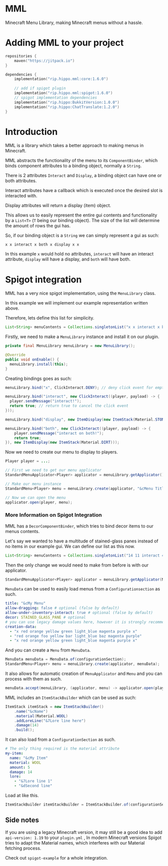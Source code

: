 # MML
Minecraft Menu Library, making Minecraft menus without a hassle.


# Adding MML to your project

```kotlin
repositories {
    maven("https://jitpack.io")
}

dependencies {
    implementation("rip.hippo.mml:core:1.6.0")
    
    // add if spigot plugin
    implementation("rip.hippo.mml:spigot:1.6.0")
    // spigot implementation dependencies
    implementation("rip.hippo:BukkitVersion:1.0.0")
    implementation("rip.hippo:ChatTranslate:1.2.0")
}
```

# Introduction
MML is a library which takes a better approach to making menus in Minecraft.

MML abstracts the functionality of the menu to its `ComponentBinder`, which binds component attributes to a binding object, normally a `String`.

There is 2 attributes `Interact` and `Display`, a binding object can have one or both attributes.

Interact attributes have a callback which is executed once the desired slot is interacted with.

Display attributes will return a display (item) object.

This allows us to easily represent the entire gui contents and functionality by a `List<T>` (`T` being our binding object).
The size of the list will determine the amount of rows the gui has.

So, if our binding object is a `String` we can simply represent a gui as such:

```
x x interact x both x display x x
```

In this example `x` would hold no attributes, `interact` will have an interact attribute, `display` will have a display, and `both` will have both.

# Spigot integration
MML has a very nice spigot implementation, using the `MenuLibrary` class.

In this example we will implement our example representation written above.

Therefore, lets define this list for simplicity.

```java
List<String> menuContents = Collections.singletonList("x x interact x both x display x x");
```

Firstly, we need to make a `MenuLibrary` instance and install it on our plugin.

```java
private final MenuLibrary menuLibrary = new MenuLibrary();

@Override
public void onEnable() {
  menuLibrary.install(this);
}
```

Creating bindings goes as such:

```java
menuLibrary.bind("x", ClickInteract.DENY); // deny click event for empty slots

menuLibrary.bind("interact", new ClickInteract((player, payload) -> {
  player.sendMessage("interact!");
  return true; // return true to cancel the click event
}));

menuLibrary.bind("display", new ItemDisplay(new ItemStack(Material.STONE)));

menuLibrary.bind("both", new ClickInteract((player, payload) -> {
    player.sendMessage("interact on both!");
    return true;
}), new ItemDisplay(new ItemStack(Material.DIRT)));
```

Now we need to create our menu to display to players.

```java
Player player = ...;

// First we need to get our menu applicator
StandardMenuApplicator<Player> applicator = menuLibrary.getApplicator();

// Make our menu instance
StandardMenu<Player> menu = menuLibrary.create(applicator, "&cMenu Title", menuContents);

// Now we can open the menu
applicator.open(player, menu);
```

### More Information on Spigot Integration

MML has a `DecorComponentBinder`, which tries to bind decor items to our menus contents.

Let's say we wanted to have a multitude of stained-glass panes instead of no items in our example gui.
We can define our list as this now.

```java
List<String> menuContents = Collections.singletonList("14 11 interact 4 both 4 display 11 14");
```

Then the only change we would need to make from before is with our applicator.

```java
StandardMenuApplicator<Player> applicator = menuLibrary.getApplicator(Material.STAINED_GLASS_PANE);
```


`MenuData` can be used to easily load menus from a `Configurationsection` as such.

```yaml
title: "&cMy Menu"
allow-dragging: false # optional (false by default)
allow-under-inventory-interact: true # optional (false by default)
decor: STAINED_GLASS_PANE # optional
# you can use legacy damage values here, however it is strongly recommended to use names instead for cross-version reasons.
creation-data:
  - "x red orange yellow green light_blue magenta purple x"
  - "red orange foo yellow bar light_blue baz magenta purple"
  - "x red orange yellow green light_blue magenta purple x"
```

And you can create a `Menu` from `MenuData`.

```java
MenuData menuData = MenuData.of(configurationSection);
StandardMenu<Player> menu = menuLibrary.create(applicator, menuData);
```

It also allows for automatic creation of `MenuApplicator` and `Menu` and you can process with them as such.

```java
menuData.accept(menuLibrary, (applicator, menu) -> applicator.open(player, menu));
```

MML includes an `ItemStackBuilder` which can be used as such:

```java
ItemStack itemStack = new ItemStackBuilder()
    .name("&cName")
    .material(Material.WOOL)
    .addLoreLine("&7Lore line here")
    .damage(14)
    .build();
```

It can also load from a `ConfigurationSection` as such.

```yaml
# The only thing required is the material attribute
my-item:
  name: "&cMy Item"
  material: WOOL
  amount: 5
  damage: 14
  lore:
    - "&7Lore line 1"
    - "&dSecond line"
```

Load at like this.
```java
ItemStackBuilder itemStackBuilder = ItemStackBuilder.of(configurationSection);
```

## Side notes
If you are using a legacy Minecraft version, it may still be a good idea to add `api-version: 1.19` to your `plugin.yml` 
, In modern Minecraft versions Spigot tries to adapt the Material names, 
which interferes with our Material fetching process.

Check out `spigot-example` for a whole integration.